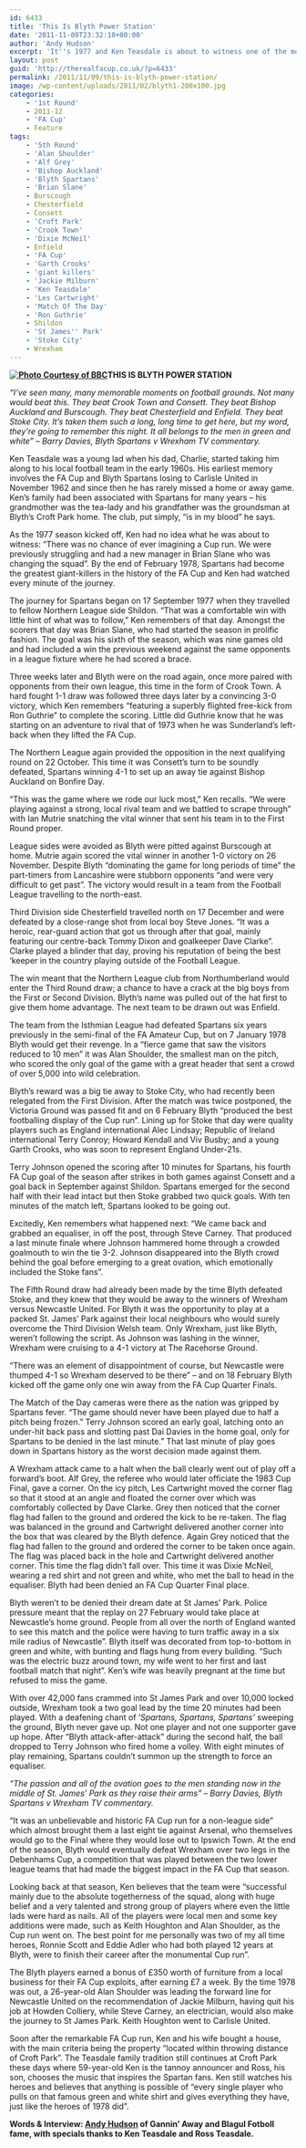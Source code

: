 ```yaml
---
id: 6433
title: 'This Is Blyth Power Station'
date: '2011-11-09T23:32:10+00:00'
author: 'Andy Hudson'
excerpt: 'It''s 1977 and Ken Teasdale is about to witness one of the most exciting FA Cup runs a non league side has ever seen.  They were robbed too. Andy Hudson listens on tenterhooks.'
layout: post
guid: 'http://therealfacup.co.uk/?p=6433'
permalink: /2011/11/09/this-is-blyth-power-station/
image: /wp-content/uploads/2011/02/blyth1-200x100.jpg
categories:
    - '1st Round'
    - 2011-12
    - 'FA Cup'
    - Feature
tags:
    - '5th Round'
    - 'Alan Shoulder'
    - 'Alf Grey'
    - 'Bishop Auckland'
    - 'Blyth Spartans'
    - 'Brian Slane'
    - Burscough
    - Chesterfield
    - Consett
    - 'Croft Park'
    - 'Crook Town'
    - 'Dixie McNeil'
    - Enfield
    - 'FA Cup'
    - 'Garth Crooks'
    - 'giant killers'
    - 'Jackie Milburn'
    - 'Ken Teasdale'
    - 'Les Cartwright'
    - 'Match Of The Day'
    - 'Ron Guthrie'
    - Shildon
    - 'St James'' Park'
    - 'Stoke City'
    - Wrexham
---
```


**[![](http://therealfacup.co.uk/wp-content/uploads/2011/02/blyth1.jpg "Photo Courtesy of BBC")](http://therealfacup.co.uk/2011/02/27/blame-it-on-a-corner-flag/blyth-2/)THIS IS BLYTH POWER STATION**

*“I’ve seen many, many memorable moments on football grounds. Not many would beat this. They beat Crook Town and Consett. They beat Bishop Auckland and Burscough. They beat Chesterfield and Enfield. They beat Stoke City. It’s taken them such a long, long time to get here, but my word, they’re going to remember this night. It all belongs to the men in green and white” – Barry Davies, Blyth Spartans v Wrexham TV commentary.*

Ken Teasdale was a young lad when his dad, Charlie, started taking him along to his local football team in the early 1960s. His earliest memory involves the FA Cup and Blyth Spartans losing to Carlisle United in November 1962 and since then he has rarely missed a home or away game. Ken’s family had been associated with Spartans for many years – his grandmother was the tea-lady and his grandfather was the groundsman at Blyth’s Croft Park home. The club, put simply, “is in my blood” he says.

As the 1977 season kicked off, Ken had no idea what he was about to witness: “There was no chance of ever imagining a Cup run. We were previously struggling and had a new manager in Brian Slane who was changing the squad”. By the end of February 1978, Spartans had become the greatest giant-killers in the history of the FA Cup and Ken had watched every minute of the journey.

The journey for Spartans began on 17 September 1977 when they travelled to fellow Northern League side Shildon. “That was a comfortable win with little hint of what was to follow,” Ken remembers of that day. Amongst the scorers that day was Brian Slane, who had started the season in prolific fashion. The goal was his sixth of the season, which was nine games old and had included a win the previous weekend against the same opponents in a league fixture where he had scored a brace.

Three weeks later and Blyth were on the road again, once more paired with opponents from their own league, this time in the form of Crook Town. A hard fought 1-1 draw was followed three days later by a convincing 3-0 victory, which Ken remembers “featuring a superbly flighted free-kick from Ron Guthrie” to complete the scoring. Little did Guthrie know that he was starting on an adventure to rival that of 1973 when he was Sunderland’s left-back when they lifted the FA Cup.

The Northern League again provided the opposition in the next qualifying round on 22 October. This time it was Consett’s turn to be soundly defeated, Spartans winning 4-1 to set up an away tie against Bishop Auckland on Bonfire Day.

“This was the game where we rode our luck most,” Ken recalls. “We were playing against a strong, local rival team and we battled to scrape through” with Ian Mutrie snatching the vital winner that sent his team in to the First Round proper.

League sides were avoided as Blyth were pitted against Burscough at home. Mutrie again scored the vital winner in another 1-0 victory on 26 November. Despite Blyth “dominating the game for long periods of time” the part-timers from Lancashire were stubborn opponents “and were very difficult to get past”. The victory would result in a team from the Football League travelling to the north-east.

Third Division side Chesterfield travelled north on 17 December and were defeated by a close-range shot from local boy Steve Jones. “It was a heroic, rear-guard action that got us through after that goal, mainly featuring our centre-back Tommy Dixon and goalkeeper Dave Clarke”. Clarke played a blinder that day, proving his reputation of being the best ‘keeper in the country playing outside of the Football League.

The win meant that the Northern League club from Northumberland would enter the Third Round draw; a chance to have a crack at the big boys from the First or Second Division. Blyth’s name was pulled out of the hat first to give them home advantage. The next team to be drawn out was Enfield.

The team from the Isthmian League had defeated Spartans six years previously in the semi-final of the FA Amateur Cup, but on 7 January 1978 Blyth would get their revenge. In a “fierce game that saw the visitors reduced to 10 men” it was Alan Shoulder, the smallest man on the pitch, who scored the only goal of the game with a great header that sent a crowd of over 5,000 into wild celebration.

Blyth’s reward was a big tie away to Stoke City, who had recently been relegated from the First Division. After the match was twice postponed, the Victoria Ground was passed fit and on 6 February Blyth “produced the best footballing display of the Cup run”. Lining up for Stoke that day were quality players such as England international Alec Lindsay; Republic of Ireland international Terry Conroy; Howard Kendall and Viv Busby; and a young Garth Crooks, who was soon to represent England Under-21s.

Terry Johnson opened the scoring after 10 minutes for Spartans, his fourth FA Cup goal of the season after strikes in both games against Consett and a goal back in September against Shildon. Spartans emerged for the second half with their lead intact but then Stoke grabbed two quick goals. With ten minutes of the match left, Spartans looked to be going out.

Excitedly, Ken remembers what happened next: “We came back and grabbed an equaliser, in off the post, through Steve Carney. That produced a last minute finale where Johnson hammered home through a crowded goalmouth to win the tie 3-2. Johnson disappeared into the Blyth crowd behind the goal before emerging to a great ovation, which emotionally included the Stoke fans”.

The Fifth Round draw had already been made by the time Blyth defeated Stoke, and they knew that they would be away to the winners of Wrexham versus Newcastle United. For Blyth it was the opportunity to play at a packed St. James’ Park against their local neighbours who would surely overcome the Third Division Welsh team. Only Wrexham, just like Blyth, weren’t following the script. As Johnson was lashing in the winner, Wrexham were cruising to a 4-1 victory at The Racehorse Ground.

“There was an element of disappointment of course, but Newcastle were thumped 4-1 so Wrexham deserved to be there” – and on 18 February Blyth kicked off the game only one win away from the FA Cup Quarter Finals.

The Match of the Day cameras were there as the nation was gripped by Spartans fever. “The game should never have been played due to half a pitch being frozen.” Terry Johnson scored an early goal, latching onto an under-hit back pass and slotting past Dai Davies in the home goal, only for Spartans to be denied in the last minute.” That last minute of play goes down in Spartans history as the worst decision made against them.

A Wrexham attack came to a halt when the ball clearly went out of play off a forward’s boot. Alf Grey, the referee who would later officiate the 1983 Cup Final, gave a corner. On the icy pitch, Les Cartwright moved the corner flag so that it stood at an angle and floated the corner over which was comfortably collected by Dave Clarke. Grey then noticed that the corner flag had fallen to the ground and ordered the kick to be re-taken. The flag was balanced in the ground and Cartwright delivered another corner into the box that was cleared by the Blyth defence. Again Grey noticed that the flag had fallen to the ground and ordered the corner to be taken once again. The flag was placed back in the hole and Cartwright delivered another corner. This time the flag didn’t fall over. This time it was Dixie McNeil, wearing a red shirt and not green and white, who met the ball to head in the equaliser. Blyth had been denied an FA Cup Quarter Final place.

Blyth weren’t to be denied their dream date at St James’ Park. Police pressure meant that the replay on 27 February would take place at Newcastle’s home ground. People from all over the north of England wanted to see this match and the police were having to turn traffic away in a six mile radius of Newcastle”. Blyth itself was decorated from top-to-bottom in green and white, with bunting and flags hung from every building. “Such was the electric buzz around town, my wife went to her first and last football match that night”. Ken’s wife was heavily pregnant at the time but refused to miss the game.

With over 42,000 fans crammed into St James Park and over 10,000 locked outside, Wrexham took a two goal lead by the time 20 minutes had been played. With a deafening chant of ‘*Spartans, Spartans, Spartans’* sweeping the ground, Blyth never gave up. Not one player and not one supporter gave up hope. After “Blyth attack-after-attack” during the second half, the ball dropped to Terry Johnson who fired home a volley. With eight minutes of play remaining, Spartans couldn’t summon up the strength to force an equaliser.

*“The passion and all of the ovation goes to the men standing now in the middle of St. James’ Park as they raise their arms” – Barry Davies,* *Blyth Spartans v Wrexham TV commentary.*

“It was an unbelievable and historic FA Cup run for a non-league side” which almost brought them a last eight tie against Arsenal, who themselves would go to the Final where they would lose out to Ipswich Town. At the end of the season, Blyth would eventually defeat Wrexham over two legs in the Debenhams Cup, a competition that was played between the two lower league teams that had made the biggest impact in the FA Cup that season.

Looking back at that season, Ken believes that the team were “successful mainly due to the absolute togetherness of the squad, along with huge belief and a very talented and strong group of players where even the little lads were hard as nails. All of the players were local men and some key additions were made, such as Keith Houghton and Alan Shoulder, as the Cup run went on. The best point for me personally was two of my all time heroes, Ronnie Scott and Eddie Adler who had both played 12 years at Blyth, were to finish their career after the monumental Cup run”.

The Blyth players earned a bonus of £350 worth of furniture from a local business for their FA Cup exploits, after earning £7 a week. By the time 1978 was out, a 26-year-old Alan Shoulder was leading the forward line for Newcastle United on the recommendation of Jackie Milburn, having quit his job at Howden Colliery, while Steve Carney, an electrician, would also make the journey to St James Park. Keith Houghton went to Carlisle United.

Soon after the remarkable FA Cup run, Ken and his wife bought a house, with the main criteria being the property “located within throwing distance of Croft Park”. The Teasdale family tradition still continues at Croft Park these days where 59-year-old Ken is the tannoy announcer and Ross, his son, chooses the music that inspires the Spartan fans. Ken still watches his heroes and believes that anything is possible of “every single player who pulls on that famous green and white shirt and gives everything they have, just like the heroes of 1978 did”.

**Words &amp; Interview: [Andy Hudson](http://twitter.com/#%21/HuddoHudson) of Gannin’ Away and Blagul Fotboll fame, with specials thanks to Ken Teasdale and Ross Teasdale.**